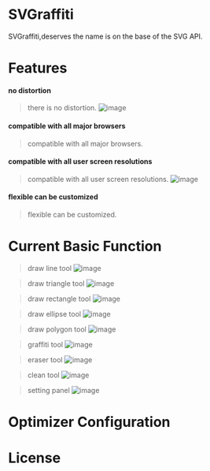 # SVGraffiti
 SVGraffiti,deserves the name is on the base of the SVG API.

# Features

#### **no distortion**
> there is no distortion.
> ![image](https://github.com/linmingdao/SVGraffiti/raw/master/screenshots/no_distortion.gif)

#### **compatible with all major browsers**
> compatible with all major browsers.

#### **compatible with all user screen resolutions**
> compatible with all user screen resolutions.
> ![image](https://github.com/linmingdao/SVGraffiti/raw/master/screenshots/screen_resolutions.gif)

#### **flexible can be customized**
> flexible can be customized.
> 

# Current Basic Function

> draw line tool
> ![image](https://github.com/linmingdao/SVGraffiti/raw/master/screenshots/drawLine.gif)

> draw triangle tool
> ![image](https://github.com/linmingdao/SVGraffiti/raw/master/screenshots/drawTriangle.gif)

> draw rectangle tool
> ![image](https://github.com/linmingdao/SVGraffiti/raw/master/screenshots/drawRectangle.gif)

> draw ellipse tool
> ![image](https://github.com/linmingdao/SVGraffiti/raw/master/screenshots/drawEllipse.gif)

> draw polygon tool
> ![image](https://github.com/linmingdao/SVGraffiti/raw/master/screenshots/drawPolygon.gif)

> graffiti tool
> ![image](https://github.com/linmingdao/SVGraffiti/raw/master/screenshots/graffiti.gif)

> eraser tool
> ![image](https://github.com/linmingdao/SVGraffiti/raw/master/screenshots/eraser.gif)

> clean tool
> ![image](https://github.com/linmingdao/SVGraffiti/raw/master/screenshots/clean.gif)

> setting panel
> ![image](https://github.com/linmingdao/SVGraffiti/raw/master/screenshots/setting.gif)

# Optimizer Configuration

# License